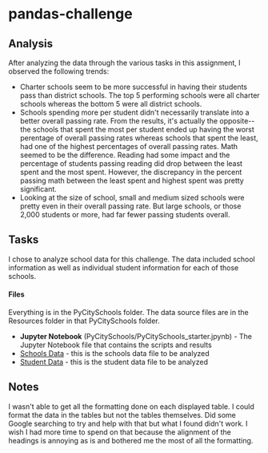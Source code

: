 # pandas-challenge

## Analysis

After analyzing the data through the various tasks in this assignment, I observed the following trends:

* Charter schools seem to be more successful in having their students pass than district schools. The top 5 performing schools were all charter schools whereas the bottom 5 were all district schools.
* Schools spending more per student didn't necessarily translate into a better overall passing rate. From the results, it's actually the opposite--the schools that spent the most per student ended up having the worst perentage of overall passing rates whereas schools that spent the least, had one of the highest percentages of overall passing rates. Math seemed to be the difference. Reading had some impact and the percentage of students passing reading did drop between the least spent and the most spent. However, the discrepancy in the percent passing math between the least spent and highest spent was pretty significant.
* Looking at the size of school, small and medium sized schools were pretty even in their overall passing rate. But large schools, or those 2,000 students or more, had far fewer passing students overall.


## Tasks

I chose to analyze school data for this challenge. The data included school information as well as individual student information for each of those schools.

#### Files

Everything is in the PyCitySchools folder. The data source files are in the Resources folder in that PyCitySchools folder.

* **Jupyter Notebook** (PyCitySchools/PyCitySchools_starter.jpynb) - The Jupyter Notebook file that contains the scripts and results
* [Schools Data](PyCitySchools/Resources/schools_complete.csv) - this is the schools data file to be analyzed
* [Student Data](PyCitySchools/Resources/students_complete.csv) - this is the student data file to be analyzed


## Notes

I wasn't able to get all the formatting done on each displayed table. I could format the data in the tables but not the tables themselves. Did some Google searching to try and help with that but what I found didn't work. I wish I had more time to spend on that because the alignment of the headings is annoying as is and bothered me the most of all the formatting.
